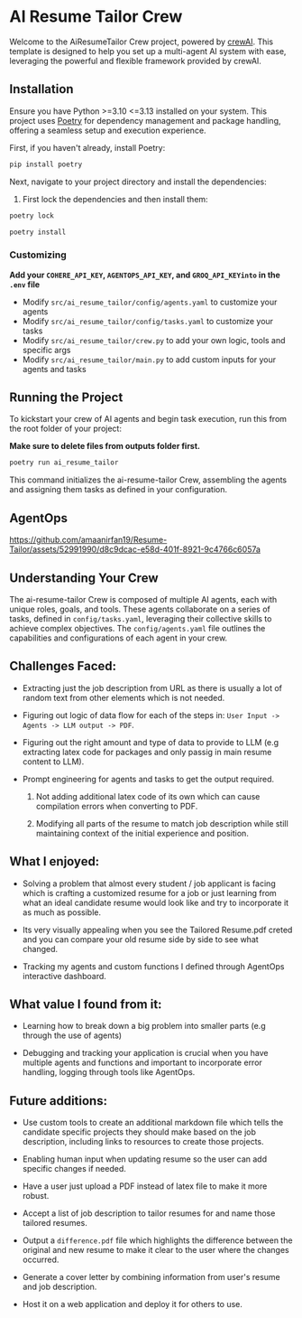 # AI Resume Tailor Crew

Welcome to the AiResumeTailor Crew project, powered by [crewAI](https://crewai.com). This template is designed to help you set up a multi-agent AI system with ease, leveraging the powerful and flexible framework provided by crewAI.

## Installation

Ensure you have Python >=3.10 <=3.13 installed on your system. This project uses [Poetry](https://python-poetry.org/) for dependency management and package handling, offering a seamless setup and execution experience.

First, if you haven't already, install Poetry:

```bash
pip install poetry
```

Next, navigate to your project directory and install the dependencies:

1. First lock the dependencies and then install them:
```bash
poetry lock
```
```bash
poetry install
```
### Customizing

**Add your `COHERE_API_KEY`, `AGENTOPS_API_KEY`, and `GROQ_API_KEYinto` in the `.env` file**

- Modify `src/ai_resume_tailor/config/agents.yaml` to customize your agents
- Modify `src/ai_resume_tailor/config/tasks.yaml` to customize your tasks
- Modify `src/ai_resume_tailor/crew.py` to add your own logic, tools and specific args
- Modify `src/ai_resume_tailor/main.py` to add custom inputs for your agents and tasks

## Running the Project

To kickstart your crew of AI agents and begin task execution, run this from the root folder of your project:


**Make sure to delete files from outputs folder first.**

```bash
poetry run ai_resume_tailor
```

This command initializes the ai-resume-tailor Crew, assembling the agents and assigning them tasks as defined in your configuration.

## AgentOps

https://github.com/amaanirfan19/Resume-Tailor/assets/52991990/d8c9dcac-e58d-401f-8921-9c4766c6057a


## Understanding Your Crew

The ai-resume-tailor Crew is composed of multiple AI agents, each with unique roles, goals, and tools. These agents collaborate on a series of tasks, defined in `config/tasks.yaml`, leveraging their collective skills to achieve complex objectives. The `config/agents.yaml` file outlines the capabilities and configurations of each agent in your crew.

## Challenges Faced:
- Extracting just the job description from URL as there is usually a lot of random text from other elements which is not needed.

- Figuring out logic of data flow for each of the steps in: ```User Input -> Agents -> LLM output -> PDF```.

- Figuring out the right amount and type of data to provide to LLM (e.g extracting latex code for packages and only passig in main resume content to LLM).

- Prompt engineering for agents and tasks to get the output required.
    1. Not adding additional latex code of its own which can cause compilation errors when converting to PDF.

    2. Modifying all parts of the resume to match job description while still maintaining context of the initial experience and position.

## What I enjoyed:
- Solving a problem that almost every student / job applicant is facing which is crafting a customized resume for a job or just learning from what an ideal candidate resume would look like and try to incorporate it as much as possible.

- Its very visually appealing when you see the Tailored Resume.pdf creted and you can compare your old resume side by side to see what changed.


- Tracking my agents and custom functions I defined through AgentOps interactive dashboard.

## What value I found from it:
- Learning how to break down a big problem into smaller parts (e.g through the use of agents)

- Debugging and tracking your application is crucial when you have multiple agents and functions and important to incorporate error handling, logging through tools like AgentOps. 

## Future additions: 
- Use custom tools to create an additional markdown file which tells the candidate specific projects they should make based on the job description, including links to resources to create those projects.

- Enabling human input when updating resume so the user can add specific changes if needed.

- Have a user just upload a PDF instead of latex file to make it more robust.

- Accept a list of job description to tailor resumes for and name those tailored resumes.

- Output a ```difference.pdf``` file which highlights the difference between the original and new resume to make it clear to the user where the changes occurred.

- Generate a cover letter by combining information from user's resume and job description.

- Host it on a web application and deploy it for others to use.
